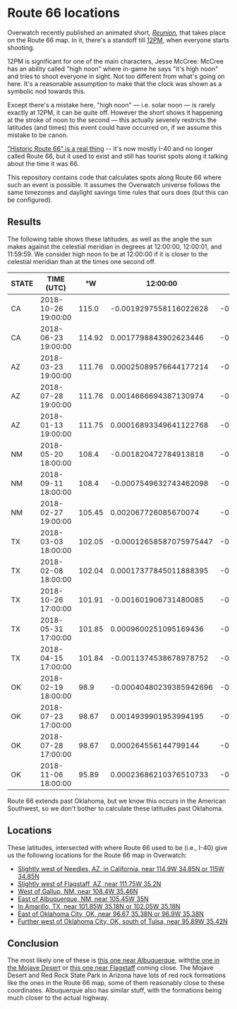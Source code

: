 # Route 66 locations

Overwatch recently published an animated short, [_Reunion_](https://www.youtube.com/watch?v=PKYVvPNhRR0), that takes place on the Route 66 map. In it, there's a standoff till [12PM](https://youtu.be/PKYVvPNhRR0?t=279), when everyone starts shooting.

12PM is significant for one of the main characters, Jesse McCree: McCree has an ability called "high noon" where in-game he says "it's high noon" and tries to shoot everyone in sight. Not too different from what's going on here. It's a reasonable assumption to make that the clock was shown as a symbolic nod towards this.

Except there's a mistake here, "high noon" &mdash; i.e. solar noon &mdash; is rarely exactly at 12PM, it can be quite off. However the short shows it happening at the stroke of noon to the second &mdash; this actually severely restricts the latitudes (and times) this event could have occurred on, if we assume this mistake to be canon.

["Historic Route 66" is a real thing](https://en.wikipedia.org/wiki/U.S._Route_66) -- it's now mostly I-40 and no longer called Route 66, but it used to exist and still has tourist spots along it talking about the time it was 66.

This repository contains code that calculates spots along Route 66 where such an event is possible. It assumes the Overwatch universe follows the same timezones and daylight savings time rules that ours does (but this can be configured).

## Results

The following table shows these latitudes, as well as the angle the sun makes against the celestial meridian in degrees at 12:00:00, 12:00:01, and 11:59:59. We consider high noon to be at 12:00:00 if it is closer to the celestial meridian than at the times one second off.

STATE |  TIME (UTC)         |  °W    | 12:00:00               |    12:00:01            |    11:59:59
------|---------------------|--------|------------------------|------------------------|------------------------
CA    | 2018-10-26 19:00:00 | 115.0  | -0.0019297558116022628 | -0.006109831583671621  | 0.0022300075719729044
CA    | 2018-06-23 19:00:00 | 114.92 | 0.0017798843902623446  | -0.0023942086751844727 | 0.005945776389041964
AZ    | 2018-03-23 19:00:00 | 111.76 | 0.00025089576644177214 | -0.0039155196272417925 | 0.0044173111601537585
AZ    | 2018-07-28 19:00:00 | 111.76 | 0.0014666694387130974  | -0.002699745954998889  | 0.005633084832425084
AZ    | 2018-01-13 19:00:00 | 111.75 | 0.00016893349641122768 | -0.003997481897300759  | 0.004335348890123214
NM    | 2018-05-20 18:00:00 | 108.4  | -0.001820472784913818  | -0.0059732278002684325 | 0.0023495519323921614
NM    | 2018-09-11 18:00:00 | 108.4  | -0.0007549632743462098 | -0.004907718289757668  | 0.003424648887404626
NM    | 2018-02-27 19:00:00 | 105.45 | 0.002067726085670074   | -0.0020986893080419122 | 0.00623414147938206
TX    | 2018-03-03 18:00:00 | 102.05 | -0.00012658587075975447| -0.004279340886114369  | 0.004050974191058654
TX    | 2018-02-08 18:00:00 | 102.04 | 0.00017377845011888395 | -0.004006133319307992  | 0.00434019376566135
TX    | 2018-10-26 17:00:00 | 101.91 | -0.001601906731480085  | -0.0057546617468346994 | 0.002571544961544977
TX    | 2018-05-31 17:00:00 | 101.85 | 0.0009600251095169436  | -0.003213831375603604  | 0.005126115335527419
TX    | 2018-04-15 17:00:00 | 101.84 | -0.0011374538678978752 | -0.00529020888325249   | 0.0030401664332971004
OK    | 2018-02-19 18:00:00 | 98.9   | -0.00040480239385942696| -0.004571217787571413  | 0.0037616129998525594
OK    | 2018-07-23 17:00:00 | 98.67  | 0.0014939901953994195  | -0.002672425198312567  | 0.005660405589111406
OK    | 2018-07-28 17:00:00 | 98.67  | 0.000264556144799144   | -0.0039018592489128423 | 0.00443097153851113
OK    | 2018-11-06 18:00:00 | 95.89  | 0.00023686210376510733 | -0.003924171049277447  | 0.004403239196470078



Route 66 extends past Oklahoma, but we know this occurs in the American Southwest, so we don't bother to calculate these latitudes past Oklahoma.

## Locations

These latitudes, intersected with where Route 66 used to be (i.e., I-40) give us the following locations for the Route 66 map in Overwatch:


 - [Slightly west of Needles, AZ, in California, near 114.9W 34.85N or 115W 34.85N](https://www.google.com/maps/place/34%C2%B051'00.0%22N+114%C2%B055'12.0%22W/@34.7914143,-114.8497319,46039m/data=!3m1!1e3!4m5!3m4!1s0x0:0x0!8m2!3d34.85!4d-114.92)
 - [Slightly west of Flagstaff, AZ, near 111.75W 35.2N](https://www.google.com/maps/place/35%C2%B012'00.0%22N+111%C2%B045'36.0%22W/@35.2388986,-111.8218234,23963m/data=!3m1!1e3!4m5!3m4!1s0x0:0x0!8m2!3d35.2!4d-111.76)
 - [West of Gallup, NM, near 108.4W 35.46N](https://www.google.com/maps/place/35%C2%B027'36.0%22N+108%C2%B024'00.0%22W/@35.3472887,-108.4623781,9.88z/data=!4m5!3m4!1s0x0:0x0!8m2!3d35.46!4d-108.4)
 - [East of Albuquerque, NM, near 105.45W 35N](https://www.google.com/maps/place/35%C2%B000'00.0%22N+105%C2%B027'00.0%22W/@34.8944304,-105.557479,102846m/data=!3m1!1e3!4m5!3m4!1s0x0:0x0!8m2!3d35!4d-105.45)
 - [In Amarillo, TX, near 101.85W 35.18N or 102.05W 35.18N](https://www.google.com/maps/place/35%C2%B010'48.0%22N+102%C2%B003'00.0%22W/@35.2094435,-101.7024998,153685m/data=!3m1!1e3!4m5!3m4!1s0x0:0x0!8m2!3d35.18!4d-102.05)
 - [East of Oklahoma City, OK, near 96.67 35.38N or 96.9W 35.38N](https://www.google.com/maps/place/35%C2%B022'48.0%22N+96%C2%B054'00.0%22W/@35.3365585,-96.9554006,9.54z/data=!4m5!3m4!1s0x0:0x0!8m2!3d35.38!4d-96.9)
 - [Further west of Oklahoma City, OK, south of Tulsa, near 95.89W 35.42N](https://www.google.com/maps/place/35%C2%B025'12.0%22N+95%C2%B053'24.0%22W/@34.6207603,-94.9211184,8.04z/data=!4m5!3m4!1s0x0:0x0!8m2!3d35.42!4d-95.89)

## Conclusion

The most likely one of these is [this one near Albuquerque](https://www.google.com/maps/place/35%C2%B000'00.0%22N+105%C2%B027'00.0%22W/@34.8944304,-105.557479,102846m/data=!3m1!1e3!4m5!3m4!1s0x0:0x0!8m2!3d35!4d-105.45), with[the one in the Mojave Desert](https://www.google.com/maps/place/34%C2%B051'00.0%22N+114%C2%B055'12.0%22W/@34.7914143,-114.8497319,46039m/data=!3m1!1e3!4m5!3m4!1s0x0:0x0!8m2!3d34.85!4d-114.92) or  [this one near Flagstaff](https://www.google.com/maps/place/35%C2%B012'00.0%22N+111%C2%B045'36.0%22W/@35.2388986,-111.8218234,23963m/data=!3m1!1e3!4m5!3m4!1s0x0:0x0!8m2!3d35.2!4d-111.76) coming close. The Mojave Desert and Red Rock State Park in Arizona have lots of red rock formations like the ones in the Route 66 map, some of them reasonably close to these coordinates. Albuquerque also has similar stuff, with the formations being much closer to the actual highway.


